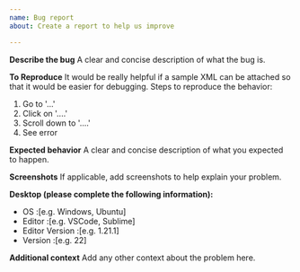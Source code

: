 ```yaml
---
name: Bug report
about: Create a report to help us improve

---
```


**Describe the bug**
A clear and concise description of what the bug is.

**To Reproduce**
It would be really helpful if a sample XML can be attached so that it would be easier for debugging.
Steps to reproduce the behavior:
1. Go to '...'
2. Click on '....'
3. Scroll down to '....'
4. See error

**Expected behavior**
A clear and concise description of what you expected to happen.

**Screenshots**
If applicable, add screenshots to help explain your problem.

**Desktop (please complete the following information):**
 - OS :[e.g. Windows, Ubuntu]
 - Editor :[e.g. VSCode, Sublime]
 - Editor Version :[e.g. 1.21.1]
 - Version :[e.g. 22]

**Additional context**
Add any other context about the problem here.
